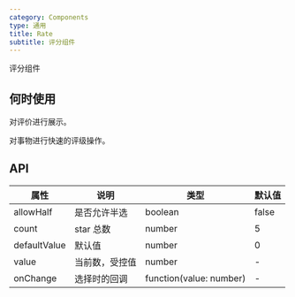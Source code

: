```yaml
---
category: Components
type: 通用
title: Rate
subtitle: 评分组件
---
```


评分组件

## 何时使用

对评价进行展示。

对事物进行快速的评级操作。

## API

| 属性 | 说明 | 类型 | 默认值 |
| --- | --- | ---  | ---   |
| allowHalf | 是否允许半选 | boolean | false |
| count | star 总数 | number | 5 |
| defaultValue | 默认值 | number | 0 |
| value | 当前数，受控值 | number | - |
| onChange | 选择时的回调 | function(value: number) | - |
